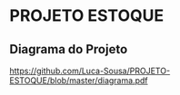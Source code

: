 # PROJETO ESTOQUE


## Diagrama do Projeto

https://github.com/Luca-Sousa/PROJETO-ESTOQUE/blob/master/diagrama.pdf
